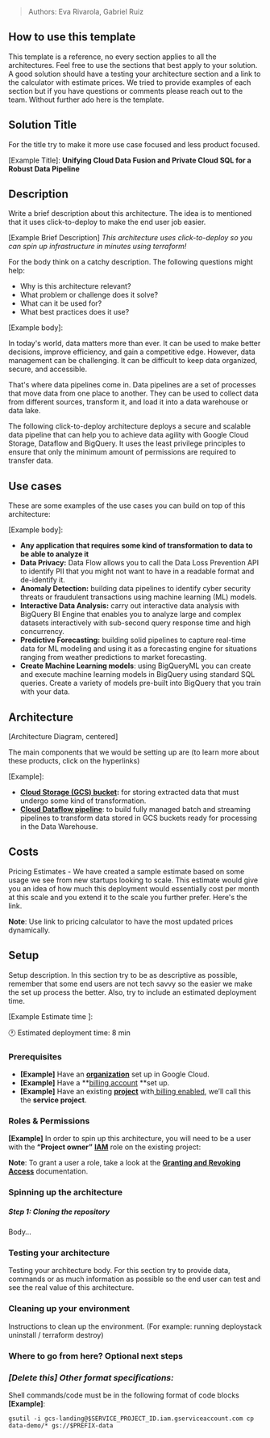 ﻿> Authors: Eva Rivarola, Gabriel Ruiz

## How to use this template
This template is a reference, no every section applies to all the architectures. Feel free to use the sections that best apply to your solution. A good solution should have a testing your architecture section and a link to the calculator with estimate prices. We tried to provide examples of each section but if you have questions or comments please reach out to the team. Without further ado here is the template. 


## Solution Title
For the title try to make it more use case focused and less product focused.

[Example Title]: 
**Unifying Cloud Data Fusion and Private Cloud SQL for a Robust Data Pipeline**

## Description
Write a brief description about this architecture. The idea is to mentioned that it uses click-to-deploy to make the end user job easier. 

[Example Brief Description]
_This architecture uses click-to-deploy so you can spin up infrastructure in minutes using terraform!_

For the body think on a catchy description. The following questions might help:

* Why is this architecture relevant?
* What problem or challenge does it solve?
* What can it be used for?
* What best practices does it use?

[Example body]: 

In today's world, data matters more than ever. It can be used to make better decisions, improve efficiency, and gain a competitive edge. However, data management can be challenging. It can be difficult to keep data organized, secure, and accessible.

That's where data pipelines come in. Data pipelines are a set of processes that move data from one place to another. They can be used to collect data from different sources, transform it, and load it into a data warehouse or data lake.

The following click-to-deploy architecture deploys a secure and scalable data pipeline that can help you to achieve data agility with Google Cloud Storage, Dataflow and BigQuery. It uses the least privilege principles to ensure that only the minimum amount of permissions are required to transfer data.


## Use cases

These are some examples of the use cases you can build on top of this architecture:

[Example body]: 

* **Any application that requires some kind of transformation to data to be able to analyze it**
* **Data Privacy:** Data Flow allows you to call the Data Loss Prevention API to identify PII that you might not want to have in a readable format and de-identify it.
* **Anomaly Detection:** building data pipelines to identify cyber security threats or fraudulent transactions using machine learning (ML) models.
* **Interactive Data Analysis:** carry out interactive data analysis with BigQuery BI Engine that enables you to analyze large and complex datasets interactively with sub-second query response time and high concurrency.
* **Predictive Forecasting:** building solid pipelines to capture real-time data for ML modeling and using it as a forecasting engine for situations ranging from weather predictions to market forecasting.
* **Create Machine Learning models**: using BigQueryML you can create and execute machine learning models in BigQuery using standard SQL queries. Create a variety of models pre-built into BigQuery that you train with your data.


## Architecture

[Architecture Diagram, centered]

The main components that we would be setting up are (to learn more about these products, click on the hyperlinks)

 [Example]:

* **[Cloud Storage (GCS) bucket](https://cloud.google.com/storage/):** for storing extracted data that must undergo some kind of transformation.
* **[Cloud Dataflow pipeline](https://cloud.google.com/dataflow)**: to build fully managed batch and streaming pipelines to transform data stored in GCS buckets ready for processing in the Data Warehouse.


## Costs

Pricing Estimates - We have created a sample estimate based on some usage we see from new startups looking to scale. This estimate would give you an idea of how much this deployment would essentially cost per month at this scale and you extend it to the scale you further prefer. Here's the link. 

**Note**: 	Use link to pricing calculator to have the most updated prices dynamically. 


## Setup

Setup description. In this section try to be as descriptive as possible, remember that some end users are not tech savvy so the easier we make the set up process the better. Also, try to include an estimated deployment time. 

[Example Estimate time ]:

🕐 Estimated deployment time: 8 min


### **Prerequisites**



* **[Example]** Have an **[organization](https://cloud.google.com/resource-manager/docs/creating-managing-organization)** set up in Google Cloud.
* **[Example]** Have a **[billing account](https://cloud.google.com/billing/docs/how-to/manage-billing-account) **set up.
* **[Example]** Have an existing **[project](https://cloud.google.com/resource-manager/docs/creating-managing-projects)** with[ billing enabled](https://cloud.google.com/billing/docs/how-to/modify-project), we’ll call this the **service project**.


### **Roles & Permissions**

**[Example]** In order to spin up this architecture, you will need to be a user with the **“Project owner”** **[IAM](https://cloud.google.com/iam)** role on the existing project:

**Note**: To grant a user a role, take a look at the **[Granting and Revoking Access](https://cloud.google.com/iam/docs/granting-changing-revoking-access#grant-single-role)** documentation.


### **Spinning up the architecture**


##### Step 1: Cloning the repository

Body…


### Testing your architecture

Testing your architecture body. For this section try to provide data, commands or as much information as possible so the end user can test and see the real value of this architecture. 


### **Cleaning up your environment**

Instructions to clean up the environment. (For example: running deploystack uninstall / terraform destroy)


### Where to go from here? Optional next steps


### **_[Delete this] Other format specifications:_**

Shell commands/code must be in the following format of code blocks **[Example]**:


```
gsutil -i gcs-landing@$SERVICE_PROJECT_ID.iam.gserviceaccount.com cp data-demo/* gs://$PREFIX-data

